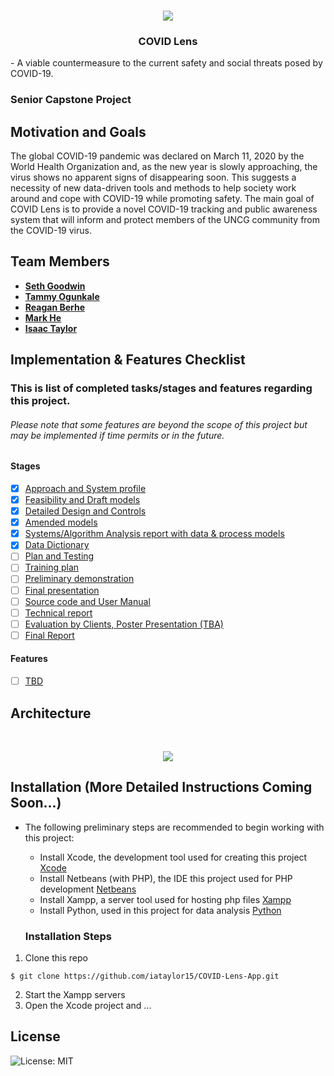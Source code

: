 <!-- PROJECT LOGO -->
<br />
<p align="center">
<a href="#">
    <img src="https://drive.google.com/uc?export=download&id=11t3Db-F0Ip6tMTHwQi1xmuKRTOyTlLXl">
  </a>

  <h3 align="center">COVID Lens</h3> <p> - A viable countermeasure to the current safety and social threats posed by COVID-19. </p>
  
### Senior Capstone Project 

## Motivation and Goals
 The global COVID-19 pandemic was declared on March 11, 2020 by the World Health Organization and, as the new year is slowly approaching, the virus shows no apparent signs of disappearing soon. This suggests a necessity of new data-driven tools and methods to help society work around and cope with COVID-19 while promoting safety. The main goal of COVID Lens is to provide a novel COVID-19 tracking and public awareness system that will inform and protect members of the UNCG community from the COVID-19 virus.

## Team Members
- [**Seth Goodwin**](https://github.com/SethGoodwin)
- [**Tammy Ogunkale**](https://github.com/tammycodes)
- [**Reagan Berhe**](https://github.com/reaganlu22)
- [**Mark He**](https://github.com/mhe98)
- [**Isaac Taylor**](https://github.com/iataylor15)

## Implementation & Features Checklist 
### This is list of completed tasks/stages and features regarding this project.
###### Please note that some features are beyond the scope of this project but may be implemented if time permits or in the future.

#### Stages
- [x] [Approach and System profile]()
- [x] [Feasibility and Draft models]()
- [x] [Detailed Design and Controls]()
- [x] [Amended models]()
- [x] [Systems/Algorithm Analysis report with data & process models]()
- [x] [Data Dictionary]()
- [ ] [Plan and Testing]()
- [ ] [Training plan]()
- [ ] [Preliminary demonstration]()
- [ ] [Final presentation]()
- [ ] [Source code and User Manual]()
- [ ] [Technical report]()
- [ ] [Evaluation by Clients, Poster Presentation (TBA)]()
- [ ] [Final Report]()

#### Features
- [ ] [TBD]()
 
## Architecture
 <!-- Architecture -->
 <br />
 <p align="center">
 <a href="#">
   <img src="https://drive.google.com/uc?export=download&id=14aSdD56meCGeWUrZoBeDdUxhrmpMxbI">
 </a>
   
## Installation  (More Detailed Instructions Coming Soon...)

- The following preliminary steps are recommended  to begin working with this project:
  - Install Xcode, the development tool used for creating this project [Xcode](https://developer.apple.com/xcode/)
  - Install Netbeans (with PHP), the IDE this project used for PHP development [Netbeans](https://netbeans.org)
  - Install Xampp, a server tool used for hosting php files [Xampp](https://www.apachefriends.org/index.html)
  - Install Python, used in this project for data analysis  [Python](https://www.python.org/downloads/)
  
  ### Installation Steps
  
1. Clone this repo 
  ```console
  $ git clone https://github.com/iataylor15/COVID-Lens-App.git
  ```
2. Start the Xampp servers
3. Open the Xcode project and ...
  
## License 
   ![License: MIT](https://img.shields.io/badge/License-MIT-yellow.svg)




